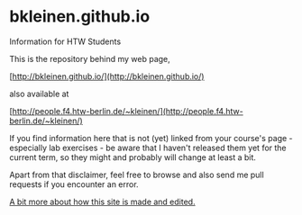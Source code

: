 bkleinen.github.io
==================

Information for HTW Students

This is the repository behind my web page, 

[http://bkleinen.github.io/](http://bkleinen.github.io/)

also available at

[http://people.f4.htw-berlin.de/~kleinen/](http://people.f4.htw-berlin.de/~kleinen/)

If you find information here that is not (yet) linked from your course's page - especially lab exercises - 
be aware that I haven't released them yet for the current term, so they might and probably will change at least a bit.

Apart from that disclaimer, feel free to browse and also send me pull requests if you encounter an error.

[A bit more about how this site is made and edited.](http://bkleinen.github.io/about/thissite.html)


